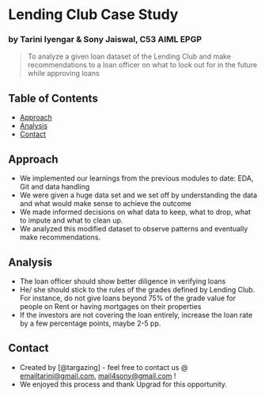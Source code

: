 # Lending Club Case Study
### by Tarini Iyengar & Sony Jaiswal, C53 AIML EPGP
> To analyze a given loan dataset of the Lending Club and make recommendations to a loan officer on what to look out for in the future while approving loans

## Table of Contents
* [Approach](#approach)
* [Analysis](#analysis)
* [Contact](#contact)

## Approach
- We implemented our learnings from the previous modules to date: EDA, Git and data handling
- We were given a huge data set and we set off by understanding the data and what would make sense to achieve the outcome
- We made informed decisions on what data to keep, what to drop, what to impute and what to clean up.
- We analyzed this modified dataset to observe patterns and eventually make recommendations.

## Analysis
- The loan officer should show better diligence in verifying loans
- He/ she should stick to the rules of the grades defined by Lending Club. For instance, do not give loans beyond 75% of the grade value for people on Rent or having mortgages on their properties
- If the investors are not covering the loan entirely, increase the loan rate by a few percentage points, maybe 2-5 pp.


## Contact
- Created by [@targazing] - feel free to contact us @ emailtarini@gmail.com, mail4sony@gmail.com !
- We enjoyed this process and thank Upgrad for this opportunity.
